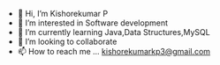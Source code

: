 - 👋 Hi, I’m Kishorekumar P
- 👀 I’m interested in Software development
- 🌱 I’m currently learning Java,Data Structures,MySQL
- 💞️ I’m looking to collaborate 
- 📫 How to reach me ... kishorekumarkp3@gmail.com

<!---
kicho3/kicho3 is a ✨ special ✨ repository because its `README.md` (this file) appears on your GitHub profile.
You can click the Preview link to take a look at your changes.
--->
